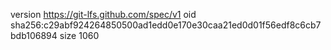 version https://git-lfs.github.com/spec/v1
oid sha256:c29abf924264850500ad1edd0e170e30caa21ed0d01f56edf8c6cb7bdb106894
size 1060
